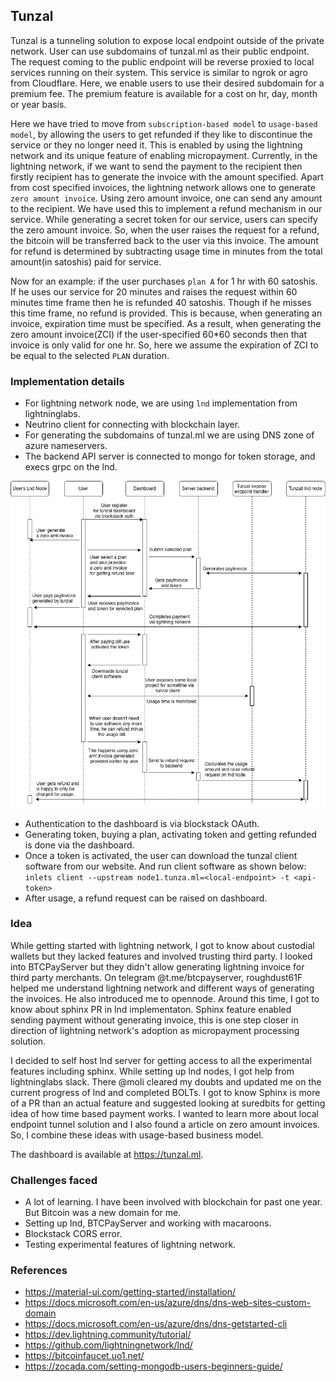 ## Tunzal

Tunzal is a tunneling solution to expose local endpoint outside of the private network. User can use subdomains of tunzal.ml as their public endpoint. The request coming to the public endpoint will be reverse proxied to local services running on their system. This service is similar to ngrok or agro from Cloudflare. Here, we enable users to use their desired subdomain for a premium fee. The premium feature is available for a cost on hr, day, month or year basis.

Here we have tried to move from `subscription-based model` to `usage-based model`, by allowing the users to get refunded if they like to discontinue the service or they no longer need it. This is enabled by using the lightning network and its unique feature of enabling micropayment. Currently, in the lightning network, if we want to send the payment to the recipient then firstly recipient has to generate the invoice with the amount specified. Apart from cost specified invoices, the lightning network allows one to generate `zero amount invoice`. Using zero amount invoice, one can send any amount to the recipient. We have used this to implement a refund mechanism in our service. While generating a secret token for our service, users can specify the zero amount invoice. So, when the user raises the request for a refund, the bitcoin will be transferred back to the user via this invoice. The amount for refund is determined by subtracting usage time in minutes from the total amount(in satoshis) paid for service.

Now for an example:
if the user purchases `plan A` for 1 hr with 60 satoshis. If he uses our service for 20 minutes and raises the request within 60 minutes time frame then he is refunded 40 satoshis. Though if he misses this time frame, no refund is provided. This is because, when generating an invoice,  expiration time must be specified. As a result, when generating the zero amount invoice(ZCI) if the user-specified 60*60 seconds then that invoice is only valid for one hr. So, here we assume the expiration of ZCI to be equal to the selected `PLAN` duration.


### Implementation details
- For lightning network node, we are using `lnd` implementation from lightninglabs.
- Neutrino client for connecting with blockchain layer.
- For generating the subdomains of tunzal.ml we are using DNS zone of azure nameservers.
- The backend API server is connected to mongo for token storage, and execs grpc on the lnd.

![](sequence_diagram.png)
- Authentication to the dashboard is via blockstack OAuth.
- Generating token, buying a plan, activating token and getting refunded is done via the dashboard.
- Once a token is activated, the user can download the tunzal client software from our website. And run client software as shown below:
`inlets client --upstream node1.tunza.ml=<local-endpoint> -t <api-token>`
- After usage, a refund request can be raised on dashboard.

### Idea
While getting started with lightning network, I got to know about custodial wallets but they lacked features and involved trusting third party. I looked into BTCPayServer but they didn't allow generating lightning invoice for third party merchants. On telegram @t.me/btcpayserver, roughdust61F helped me understand lightning network and different ways of generating the invoices. He also introduced me to opennode. Around this time, I got to know about sphinx PR in lnd implementaton. Sphinx feature enabled sending payment without generating invoice, this is one step closer in direction of lightning network's adoption as micropayment processing solution.

I decided to self host lnd server for getting access to all the experimental features including sphinx. While setting up lnd nodes, I got help from lightninglabs slack. There @moli cleared my doubts and updated me on the current progress of lnd and completed BOLTs. I got to know Sphinx is more of a PR than an actual feature and suggested looking at suredbits for getting idea of how time based payment works. I wanted to learn more about local endpoint tunnel solution and I also found a article on zero amount invoices. So, I combine these ideas with usage-based business model.

The dashboard is available at https://tunzal.ml.

### Challenges faced
- A lot of learning. I have been involved with blockchain for past one year. But Bitcoin was a new domain for me.
- Setting up lnd, BTCPayServer and working with macaroons.
- Blockstack  CORS error.
- Testing experimental features of lightning network.

### References
- https://material-ui.com/getting-started/installation/
- https://docs.microsoft.com/en-us/azure/dns/dns-web-sites-custom-domain
- https://docs.microsoft.com/en-us/azure/dns/dns-getstarted-cli
- https://dev.lightning.community/tutorial/
- https://github.com/lightningnetwork/lnd/
- https://bitcoinfaucet.uo1.net/
- https://zocada.com/setting-mongodb-users-beginners-guide/